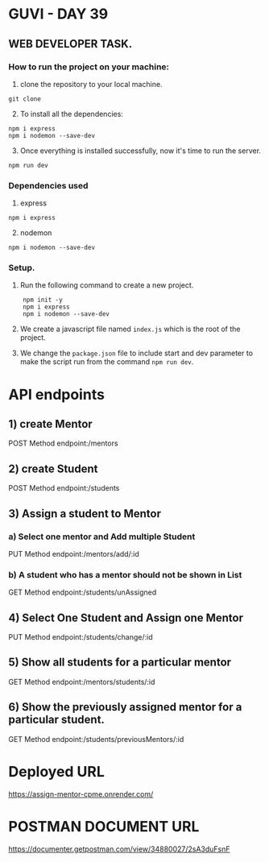 # GUVI - DAY 39

## WEB DEVELOPER TASK.

### How to run the project on your machine:

1. clone the repository to your local machine.

```
git clone
```

2. To install all the dependencies:

```
npm i express
npm i nodemon --save-dev
```

3. Once everything is installed successfully, now it's time to run the server.

```
npm run dev
```

### Dependencies used

1. express

```
npm i express
```

2. nodemon

```
npm i nodemon --save-dev
```

### Setup.

1. Run the following command to create a new project.

```
    npm init -y
    npm i express
    npm i nodemon --save-dev
```

2. We create a javascript file named `index.js` which is the root of the project.

3. We change the `package.json` file to include start and dev parameter to make the script run from the command `npm run dev`.

# API endpoints

## 1) create Mentor

POST Method
endpoint:/mentors

## 2) create Student

POST Method
endpoint:/students

## 3) Assign a student to Mentor

### a) Select one mentor and Add multiple Student

PUT Method
endpoint:/mentors/add/:id

### b) A student who has a mentor should not be shown in List

GET Method
endpoint:/students/unAssigned

## 4) Select One Student and Assign one Mentor

PUT Method
endpoint:/students/change/:id

## 5) Show all students for a particular mentor

GET Method
endpoint:/mentors/students/:id

## 6) Show the previously assigned mentor for a particular student.

GET Method
endpoint:/students/previousMentors/:id

# Deployed URL

https://assign-mentor-cpme.onrender.com/

# POSTMAN DOCUMENT URL

https://documenter.getpostman.com/view/34880027/2sA3duFsnF
